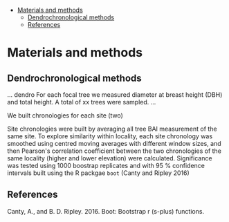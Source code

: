 -   [Materials and methods](#materials-and-methods)
    -   [Dendrochronological methods](#dendrochronological-methods)
    -   [References](#references)

Materials and methods
=====================

Dendrochronological methods
---------------------------

... dendro For each focal tree we measured diameter at breast height (DBH) and total height. A total of xx trees were sampled. ...

We built chronologies for each site (two)

Site chronologies were built by averaging all tree BAI measurement of the same site. To explore similarity within locality, each site chronology was smoothed using centred moving averages with different window sizes, and then Pearson's correlation coefficient between the two chronologies of the same locality (higher and lower elevation) were calculated. Significance was tested using 1000 boostrap replicates and with 95 % confidence intervals built using the R packgae `boot` (Canty and Ripley 2016)

References
----------

Canty, A., and B. D. Ripley. 2016. Boot: Bootstrap r (s-plus) functions.
